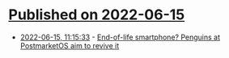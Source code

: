 # [Published on 2022-06-15](index.md)

* [2022-06-15, 11:15:33](https://news.ycombinator.com/item?id=31751375) - [End-of-life smartphone? Penguins at PostmarketOS aim to revive it](https://www.theregister.com/2022/06/15/postmarketos_2206/)
